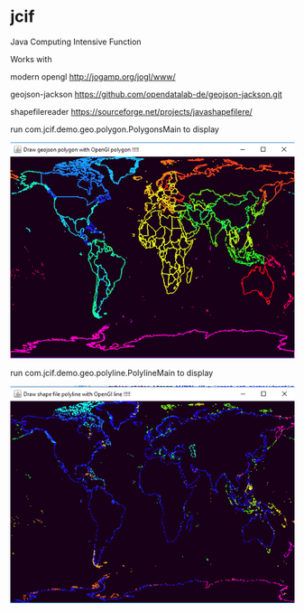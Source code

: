 # jcif
Java Computing Intensive Function


Works with 

modern opengl
http://jogamp.org/jogl/www/

geojson-jackson
https://github.com/opendatalab-de/geojson-jackson.git

shapefilereader
https://sourceforge.net/projects/javashapefilere/

run com.jcif.demo.geo.polygon.PolygonsMain to display

![alt text](https://github.com/eskoy/jcif/blob/master/doc/world.png "Logo Title Text 1")

run com.jcif.demo.geo.polyline.PolylineMain to display

![alt text](https://github.com/eskoy/jcif/blob/master/doc/worldline.png "Logo Title Text 1")